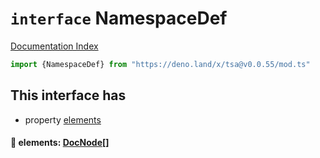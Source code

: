 # `interface` NamespaceDef

[Documentation Index](../README.md)

```ts
import {NamespaceDef} from "https://deno.land/x/tsa@v0.0.55/mod.ts"
```

## This interface has

- property [elements](#-elements-docnode)


#### 📄 elements: [DocNode](../type.DocNode/README.md)\[]



